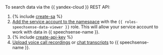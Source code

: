 To search data via the {{ yandex-cloud }} REST API:

1. {% include [create-sa](create-sa.md) %}
1. [Add the service account to the namespace](../../../speechsense/operations/space/add-user-to-space.md) with the `{{ roles-speechsense-data-viewer }}` role. This will allow your service account to work with data in {{ speechsense-name }}.
1. {% include [create-api-key](create-api-key.md) %}
1. [Upload voice call recordings](../../../speechsense/operations/data/upload-data.md) or [chat transcripts](../../../speechsense/operations/data/upload-chat-text.md) to {{ speechsense-name }}.
